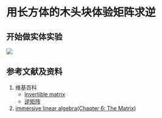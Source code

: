 ﻿# 用长方体的木头块体验矩阵求逆

## 开始做实体实验

![](/images/线性代数/矩阵/用长方体的木头块体验矩阵求逆/1a1.jpg)

## 参考文献及资料

1. 维基百科
	- [Invertible matrix](https://en.wikipedia.org/wiki/Invertible_matrix) 
	- [逆矩阵](https://zh.wikipedia.org/wiki/逆矩阵)     
2. [immersive linear algebra(Chapter 6: The Matrix)](http://immersivemath.com/ila/ch06_matrices/ch06.html)